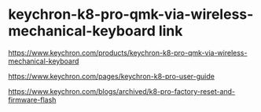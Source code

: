 # keychron-k8-pro-qmk-via-wireless-mechanical-keyboard link
https://www.keychron.com/products/keychron-k8-pro-qmk-via-wireless-mechanical-keyboard

https://www.keychron.com/pages/keychron-k8-pro-user-guide

https://www.keychron.com/blogs/archived/k8-pro-factory-reset-and-firmware-flash
